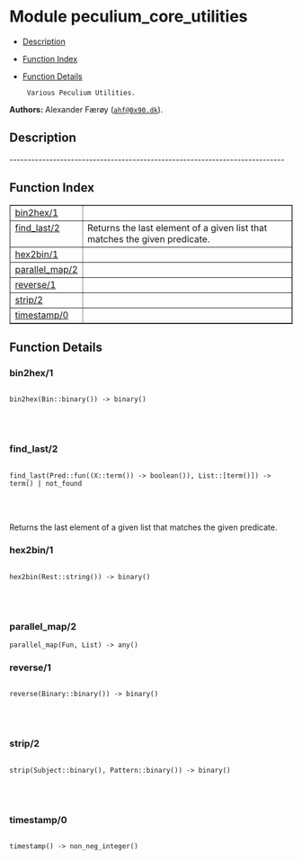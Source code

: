 

# Module peculium_core_utilities #
* [Description](#description)
* [Function Index](#index)
* [Function Details](#functions)


       Various Peculium Utilities.
__Authors:__ Alexander Færøy ([`ahf@0x90.dk`](mailto:ahf@0x90.dk)).
<a name="description"></a>

## Description ##
   ----------------------------------------------------------------------------<a name="index"></a>

## Function Index ##


<table width="100%" border="1" cellspacing="0" cellpadding="2" summary="function index"><tr><td valign="top"><a href="#bin2hex-1">bin2hex/1</a></td><td></td></tr><tr><td valign="top"><a href="#find_last-2">find_last/2</a></td><td>Returns the last element of a given list that matches the given predicate.</td></tr><tr><td valign="top"><a href="#hex2bin-1">hex2bin/1</a></td><td></td></tr><tr><td valign="top"><a href="#parallel_map-2">parallel_map/2</a></td><td></td></tr><tr><td valign="top"><a href="#reverse-1">reverse/1</a></td><td></td></tr><tr><td valign="top"><a href="#strip-2">strip/2</a></td><td></td></tr><tr><td valign="top"><a href="#timestamp-0">timestamp/0</a></td><td></td></tr></table>


<a name="functions"></a>

## Function Details ##

<a name="bin2hex-1"></a>

### bin2hex/1 ###


<pre><code>
bin2hex(Bin::binary()) -&gt; binary()
</code></pre>

<br></br>



<a name="find_last-2"></a>

### find_last/2 ###


<pre><code>
find_last(Pred::fun((X::term()) -&gt; boolean()), List::[term()]) -&gt; term() | not_found
</code></pre>

<br></br>


Returns the last element of a given list that matches the given predicate.
<a name="hex2bin-1"></a>

### hex2bin/1 ###


<pre><code>
hex2bin(Rest::string()) -&gt; binary()
</code></pre>

<br></br>



<a name="parallel_map-2"></a>

### parallel_map/2 ###

`parallel_map(Fun, List) -> any()`


<a name="reverse-1"></a>

### reverse/1 ###


<pre><code>
reverse(Binary::binary()) -&gt; binary()
</code></pre>

<br></br>



<a name="strip-2"></a>

### strip/2 ###


<pre><code>
strip(Subject::binary(), Pattern::binary()) -&gt; binary()
</code></pre>

<br></br>



<a name="timestamp-0"></a>

### timestamp/0 ###


<pre><code>
timestamp() -&gt; non_neg_integer()
</code></pre>

<br></br>



